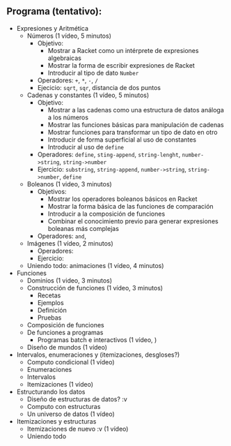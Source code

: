 
## Programa (tentativo):

- Expresiones y Aritmética
  - Números (1 vídeo, 5 minutos)
    - Objetivo:
      - Mostrar a Racket como un intérprete de expresiones algebraicas
      - Mostrar la forma de escribir expresiones de Racket
      - Introducir al tipo de dato `Number`
    - Operadores: `+`, `*`, `-`, `/`
    - Ejecicio: `sqrt`, `sqr`, distancia de dos puntos
  - Cadenas y constantes (1 vídeo, 5 minutos)
    - Objetivo:
      - Mostrar a las cadenas como una estructura de datos análoga a los números
      - Mostrar las funciones básicas para manipulación de cadenas
      - Mostrar funciones para transformar un tipo de dato en otro
      - Introducir de forma superficial al uso de constantes
      - Introducir al uso de `define`
    - Operadores: `define`, `sting-append`, `string-lenght`, `number->string`, `string->number`
    - Ejercicio: `substring`, `string-append`, `number->string`, `string->number`, `define`
  - Boleanos (1 video, 3 minutos)
    - Objetivos:
      - Mostrar los operadores boleanos básicos en Racket
      - Mostrar la forma básica de las funciones de comparación
      - Introducir a la composición de funciones
      - Combinar el conocimiento previo para generar expresiones boleanas más complejas
    - Operadores: `and`,
  - Imágenes (1 vídeo, 2 minutos)
    - Operadores:
    - Ejercicio:
  - Uniendo todo: animaciones (1 vídeo, 4 minutos)
- Funciones
  - Dominios (1 video, 3 minutos)
  - Construcción de funciones (1 vídeo, 3 minutos)
    - Recetas
    - Ejemplos
    - Definición
    - Pruebas
  - Composición de funciones
  - De funciones a programas
    - Programas batch e interactivos (1 vídeo, )
  - Diseño de mundos (1 vídeo)
- Intervalos, enumeraciones y (itemizaciones, desgloses?)
  - Computo condicional (1 vídeo)
  - Enumeraciones
  - Intervalos
  - Itemizaciones (1 vídeo)
- Estructurando los datos
  - Diseño de estructuras de datos? :v
  - Computo con estructuras
  - Un universo de datos (1 vídeo)
- Itemizaciones y estructuras
  - Itemizaciones de nuevo :v (1 vídeo)
  - Uniendo todo
